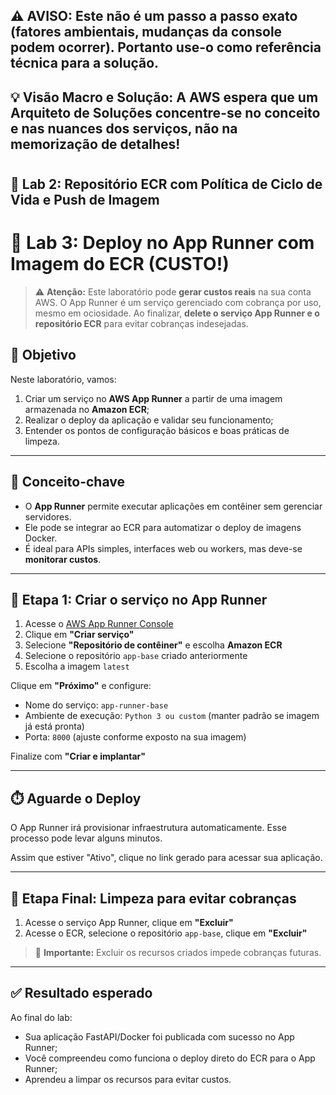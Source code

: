 ## ⚠️ AVISO: Este não é um passo a passo exato (fatores ambientais, mudanças da console podem ocorrer). Portanto use-o como referência técnica para a solução.
## 💡 Visão Macro e Solução: A AWS espera que um Arquiteto de Soluções concentre-se no conceito e nas nuances dos serviços, não na memorização de detalhes!
#
## 🧪 Lab 2: Repositório ECR com Política de Ciclo de Vida e Push de Imagem

# 🚨 Lab 3: Deploy no App Runner com Imagem do ECR (CUSTO!)

> ⚠️ **Atenção:** Este laboratório pode **gerar custos reais** na sua conta AWS. O App Runner é um serviço gerenciado com cobrança por uso, mesmo em ociosidade. Ao finalizar, **delete o serviço App Runner e o repositório ECR** para evitar cobranças indesejadas.

## 🎯 Objetivo

Neste laboratório, vamos:

1. Criar um serviço no **AWS App Runner** a partir de uma imagem armazenada no **Amazon ECR**;
2. Realizar o deploy da aplicação e validar seu funcionamento;
3. Entender os pontos de configuração básicos e boas práticas de limpeza.

---

## 🧠 Conceito-chave

* O **App Runner** permite executar aplicações em contêiner sem gerenciar servidores.
* Ele pode se integrar ao ECR para automatizar o deploy de imagens Docker.
* É ideal para APIs simples, interfaces web ou workers, mas deve-se **monitorar custos**.

---

## 🔧 Etapa 1: Criar o serviço no App Runner

1. Acesse o [AWS App Runner Console](https://console.aws.amazon.com/apprunner/)
2. Clique em **"Criar serviço"**
3. Selecione **"Repositório de contêiner"** e escolha **Amazon ECR**
4. Selecione o repositório `app-base` criado anteriormente
5. Escolha a imagem `latest`

Clique em **"Próximo"** e configure:

* Nome do serviço: `app-runner-base`
* Ambiente de execução: `Python 3 ou custom` (manter padrão se imagem já está pronta)
* Porta: `8000` (ajuste conforme exposto na sua imagem)

Finalize com **"Criar e implantar"**

---

## ⏱️ Aguarde o Deploy

O App Runner irá provisionar infraestrutura automaticamente. Esse processo pode levar alguns minutos.

Assim que estiver "Ativo", clique no link gerado para acessar sua aplicação.

---

## 🧼 Etapa Final: Limpeza para evitar cobranças

1. Acesse o serviço App Runner, clique em **"Excluir"**
2. Acesse o ECR, selecione o repositório `app-base`, clique em **"Excluir"**

> 🧽 **Importante:** Excluir os recursos criados impede cobranças futuras.

---

## ✅ Resultado esperado

Ao final do lab:

* Sua aplicação FastAPI/Docker foi publicada com sucesso no App Runner;
* Você compreendeu como funciona o deploy direto do ECR para o App Runner;
* Aprendeu a limpar os recursos para evitar custos.